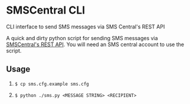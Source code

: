 # SMSCentral CLI
CLI interface to send SMS messages via SMS Central's REST API

A quick and dirty python script for sending SMS messages via [SMSCentral's REST API](https://smscentral.com.au/sms-api/rest-api/).
You will need an SMS central account to use the script.

## Usage

1. `$ cp sms.cfg.example sms.cfg`

2. `$ python ./sms.py <MESSAGE STRING> <RECIPIENT>`
